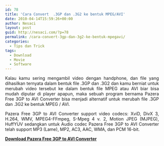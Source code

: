 ```yaml
---
id: 78
title: 'Cara Convert  .3GP dan .3G2 ke bentuk MPEG/AVI'
date: 2010-04-14T15:59:26+00:00
author: Nesaci
layout: post
guid: http://nesaci.com/?p=78
permalink: /cara-convert-3gp-dan-3g2-ke-bentuk-mpegavi/
categories:
  - Tips dan Trick
tags:
  - Download
  - Movie
  - Software
---
```

<p style="text-align: justify;">
  Kalau kamu sering mengambil video dengan handphone, dan file yang dihasilkan ternyata dalam bentuk file .3GP dan .3G2 dan kamu berniat untuk merubah video tersebut ke dalam bentuk file MPEG atau AVI biar bisa mudah diputar di player apapun, maka sebuah program bernama Pazera Free 3GP to AVI Converter bisa menjadi alternatif untuk merubah file .3GP dan .3G2 ke bentuk MPEG / AVI.
</p>

<p style="text-align: justify;">
  Pazera Free 3GP to AVI Converter support video codecs: XviD, DivX 3, H.264, WMV, MPEG4-FFmpeg, S-Mpeg 4 v. 2, Motion JPEG (MJPEG), HuffYUV sedangkan untuk Audio codec Pazera Free 3GP to AVI Converter telah support MP3 (Lame), MP2, AC3, AAC, WMA, dan PCM 16-bit.
</p>

<p style="text-align: justify;">
  <a title="Free Download Pazera Video Converter" rel="nofollow" href="http://www.pazera-software.com/products/3gp-to-avi-converter/"><strong>Download Pazera Free 3GP to AVI Converter </strong></a>
</p>